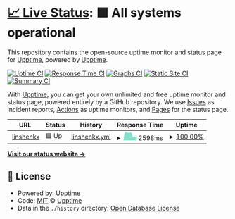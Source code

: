 # [📈 Live Status](https://linshenkx.cn): <!--live status--> **🟩 All systems operational**

This repository contains the open-source uptime monitor and status page for [Upptime](https://upptime.js.org), powered by [Upptime](https://github.com/upptime/upptime).

[![Uptime CI](https://github.com/linshenkx/upptime/workflows/Uptime%20CI/badge.svg)](https://github.com/linshenkx/upptime/actions?query=workflow%3A%22Uptime+CI%22)
[![Response Time CI](https://github.com/linshenkx/upptime/workflows/Response%20Time%20CI/badge.svg)](https://github.com/linshenkx/upptime/actions?query=workflow%3A%22Response+Time+CI%22)
[![Graphs CI](https://github.com/linshenkx/upptime/workflows/Graphs%20CI/badge.svg)](https://github.com/linshenkx/upptime/actions?query=workflow%3A%22Graphs+CI%22)
[![Static Site CI](https://github.com/linshenkx/upptime/workflows/Static%20Site%20CI/badge.svg)](https://github.com/linshenkx/upptime/actions?query=workflow%3A%22Static+Site+CI%22)
[![Summary CI](https://github.com/linshenkx/upptime/workflows/Summary%20CI/badge.svg)](https://github.com/linshenkx/upptime/actions?query=workflow%3A%22Summary+CI%22)

With [Upptime](https://upptime.js.org), you can get your own unlimited and free uptime monitor and status page, powered entirely by a GitHub repository. We use [Issues](https://github.com/upptime/upptime/issues) as incident reports, [Actions](https://github.com/linshenkx/upptime/actions) as uptime monitors, and [Pages](https://linshenkx.cn) for the status page.

<!--start: status pages-->
<!-- This summary is generated by Upptime (https://github.com/upptime/upptime) -->
<!-- Do not edit this manually, your changes will be overwritten -->
<!-- prettier-ignore -->
| URL | Status | History | Response Time | Uptime |
| --- | ------ | ------- | ------------- | ------ |
| <img alt="" src="https://icons.duckduckgo.com/ip3/linshenkx.cn.ico" height="13"> [linshenkx](https://linshenkx.cn) | 🟩 Up | [linshenkx.yml](https://github.com/linshenkx/upptime/commits/HEAD/history/linshenkx.yml) | <details><summary><img alt="Response time graph" src="./graphs/linshenkx/response-time-week.png" height="20"> 2598ms</summary><br><a href="https://linshenkx.github.io/upptime/history/linshenkx"><img alt="Response time 2559" src="https://img.shields.io/endpoint?url=https%3A%2F%2Fraw.githubusercontent.com%2Flinshenkx%2Fupptime%2FHEAD%2Fapi%2Flinshenkx%2Fresponse-time.json"></a><br><a href="https://linshenkx.github.io/upptime/history/linshenkx"><img alt="24-hour response time 1736" src="https://img.shields.io/endpoint?url=https%3A%2F%2Fraw.githubusercontent.com%2Flinshenkx%2Fupptime%2FHEAD%2Fapi%2Flinshenkx%2Fresponse-time-day.json"></a><br><a href="https://linshenkx.github.io/upptime/history/linshenkx"><img alt="7-day response time 2598" src="https://img.shields.io/endpoint?url=https%3A%2F%2Fraw.githubusercontent.com%2Flinshenkx%2Fupptime%2FHEAD%2Fapi%2Flinshenkx%2Fresponse-time-week.json"></a><br><a href="https://linshenkx.github.io/upptime/history/linshenkx"><img alt="30-day response time 2559" src="https://img.shields.io/endpoint?url=https%3A%2F%2Fraw.githubusercontent.com%2Flinshenkx%2Fupptime%2FHEAD%2Fapi%2Flinshenkx%2Fresponse-time-month.json"></a><br><a href="https://linshenkx.github.io/upptime/history/linshenkx"><img alt="1-year response time 2559" src="https://img.shields.io/endpoint?url=https%3A%2F%2Fraw.githubusercontent.com%2Flinshenkx%2Fupptime%2FHEAD%2Fapi%2Flinshenkx%2Fresponse-time-year.json"></a></details> | <details><summary><a href="https://linshenkx.github.io/upptime/history/linshenkx">100.00%</a></summary><a href="https://linshenkx.github.io/upptime/history/linshenkx"><img alt="All-time uptime 100.00%" src="https://img.shields.io/endpoint?url=https%3A%2F%2Fraw.githubusercontent.com%2Flinshenkx%2Fupptime%2FHEAD%2Fapi%2Flinshenkx%2Fuptime.json"></a><br><a href="https://linshenkx.github.io/upptime/history/linshenkx"><img alt="24-hour uptime 100.00%" src="https://img.shields.io/endpoint?url=https%3A%2F%2Fraw.githubusercontent.com%2Flinshenkx%2Fupptime%2FHEAD%2Fapi%2Flinshenkx%2Fuptime-day.json"></a><br><a href="https://linshenkx.github.io/upptime/history/linshenkx"><img alt="7-day uptime 100.00%" src="https://img.shields.io/endpoint?url=https%3A%2F%2Fraw.githubusercontent.com%2Flinshenkx%2Fupptime%2FHEAD%2Fapi%2Flinshenkx%2Fuptime-week.json"></a><br><a href="https://linshenkx.github.io/upptime/history/linshenkx"><img alt="30-day uptime 100.00%" src="https://img.shields.io/endpoint?url=https%3A%2F%2Fraw.githubusercontent.com%2Flinshenkx%2Fupptime%2FHEAD%2Fapi%2Flinshenkx%2Fuptime-month.json"></a><br><a href="https://linshenkx.github.io/upptime/history/linshenkx"><img alt="1-year uptime 100.00%" src="https://img.shields.io/endpoint?url=https%3A%2F%2Fraw.githubusercontent.com%2Flinshenkx%2Fupptime%2FHEAD%2Fapi%2Flinshenkx%2Fuptime-year.json"></a></details>

<!--end: status pages-->

[**Visit our status website →**](https://linshenkx.cn)

## 📄 License

- Powered by: [Upptime](https://github.com/upptime/upptime)
- Code: [MIT](./LICENSE) © [Upptime](https://upptime.js.org)
- Data in the `./history` directory: [Open Database License](https://opendatacommons.org/licenses/odbl/1-0/)
